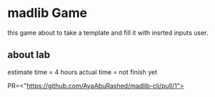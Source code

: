 # madlib Game

this game about to take a template and fill it  with insrted inputs user.

## about lab

estimate time = 4 hours
actual time = not finish yet

PR=<"https://github.com/AyaAbuRashed/madlib-cli/pull/1">
